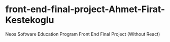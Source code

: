 # front-end-final-project-Ahmet-Firat-Kestekoglu
Neos Software Education Program Front End Final Project (Without React)
